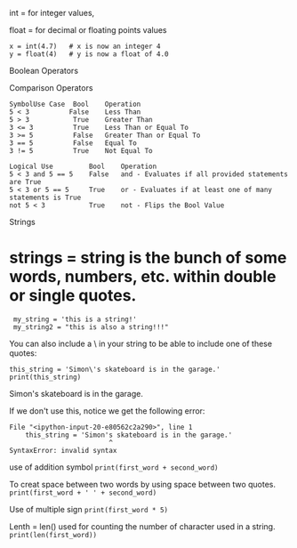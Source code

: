 int = for integer values,

float = for decimal or floating points values
```
x = int(4.7)   # x is now an integer 4
y = float(4)   # y is now a float of 4.0

```
Boolean Operators

Comparison Operators

```
SymbolUse Case	Bool	Operation
5 < 3	       False	Less Than
5 > 3	        True	Greater Than
3 <= 3	        True	Less Than or Equal To
3 >= 5	        False	Greater Than or Equal To
3 == 5	        False	Equal To
3 != 5	        True	Not Equal To

Logical Use	        Bool	Operation
5 < 3 and 5 == 5	False	and - Evaluates if all provided statements are True
5 < 3 or 5 == 5	    True	or - Evaluates if at least one of many statements is True
not 5 < 3	        True	not - Flips the Bool Value

```
Strings
# strings = string is the bunch of some words, numbers, etc. within double or single quotes.
```
 my_string = 'this is a string!'
 my_string2 = "this is also a string!!!"
 ```
 You can also include a \ in your string to be able to include one of these quotes:

 ```
 this_string = 'Simon\'s skateboard is in the garage.'
print(this_string)
```

Simon's skateboard is in the garage.

If we don't use this, notice we get the following error:
```
File "<ipython-input-20-e80562c2a290>", line 1
    this_string = 'Simon's skateboard is in the garage.'
                         ^
SyntaxError: invalid syntax
```
use of addition symbol
```print(first_word + second_word)```

To creat space between two words by using space between two quotes.
```print(first_word + ' ' + second_word)```

Use of multiple sign
```print(first_word * 5)```

Lenth = len() used for counting the number of character used in a string.
```print(len(first_word))```
